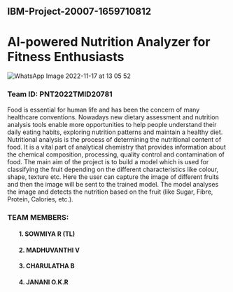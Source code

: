 ## IBM-Project-20007-1659710812
# AI-powered Nutrition Analyzer for Fitness Enthusiasts

![WhatsApp Image 2022-11-17 at 13 05 52](https://user-images.githubusercontent.com/68513622/202500728-0e24b403-986a-4d12-9f42-25fe3d0311c6.jpeg)
### Team ID: PNT2022TMID20781
Food is essential for human life and has been the concern of many healthcare conventions. Nowadays new dietary assessment and nutrition analysis tools enable more opportunities to help people understand their daily eating habits, exploring nutrition patterns and maintain a healthy diet. Nutritional analysis is the process of determining the nutritional content of food. It is a vital part of analytical chemistry that provides information about the chemical composition, processing, quality control and contamination of food. 
The main aim of the project is to build a model which is used for classifying the fruit depending on the different characteristics like colour, shape, texture etc. Here the user can capture the image of different fruits and then the image will be sent to the trained model. The model analyses the image and detects the nutrition based on the fruit (like Sugar, Fibre, Protein, Calories, etc.).

### TEAM MEMBERS:
#### &nbsp; &nbsp; &nbsp; &nbsp; 1. SOWMIYA R (TL)
#### &nbsp; &nbsp; &nbsp; &nbsp; 2. MADHUVANTHI V
#### &nbsp; &nbsp; &nbsp; &nbsp; 3. CHARULATHA B
#### &nbsp; &nbsp; &nbsp; &nbsp; 4. JANANI O.K.R
